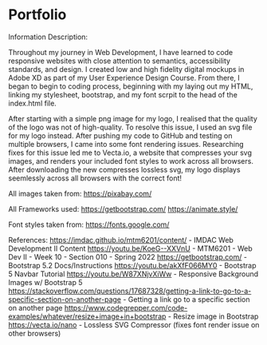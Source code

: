 # Portfolio

Information Description:

Throughout my journey in Web Development, I have learned to code responsive websites with close attention to semantics, accessibility standards, and design. I created low and high fidelity digital mockups in Adobe XD as part of my User Experience Design Course. From there, I began to begin to coding process, beginning with my laying out my HTML, linking my stylesheet, bootstrap, and my font scrpit to the head of the index.html file.

After starting with a simple png image for my logo, I realised that the quality of the logo was not of high-quality. To resolve this issue, I used an svg file for my logo instead. After pushing my code to GitHub and testing on multiple browsers, I came into some font rendering issues. Researching fixes for this issue led me to Vecta.io, a website that compresses your svg images, and renders your included font styles to work across all browsers. After downloading the new compresses lossless svg, my logo displays seemlessly across all browsers with the correct font!

All images taken from: https://pixabay.com/

All Frameworks used: 
https://getbootstrap.com/
https://animate.style/

Font styles taken from: https://fonts.google.com/

References:
https://imdac.github.io/mtm6201/content/ - IMDAC Web Development II Content
https://youtu.be/KoeG--XXVnU - MTM6201 - Web Dev II - Week 10 - Section 010 - Spring 2022
https://getbootstrap.com/ - Bootstrap 5.2 Docs/Instructions
https://youtu.be/akXfF066MY0 - Bootstrap 5 Navbar Tutorial
https://youtu.be/W87XNjvXiWw - Responsive Background Images w/ Bootstrap 5
https://stackoverflow.com/questions/17687328/getting-a-link-to-go-to-a-specific-section-on-another-page - Getting a link go to a specific section on another page
https://www.codegrepper.com/code-examples/whatever/resize+image+in+bootstrap - Resize image in Bootstrap
https://vecta.io/nano - Lossless SVG Compressor (fixes font render issue on other browsers)